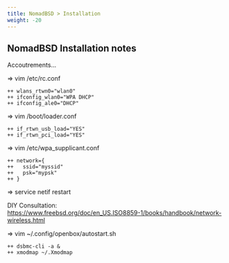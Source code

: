 ```yaml
---
title: NomadBSD > Installation
weight: -20
---
```


## NomadBSD Installation notes
Accoutrements...

=> vim /etc/rc.conf
```
++ wlans_rtwn0="wlan0"  
++ ifconfig_wlan0="WPA DHCP"  
++ ifconfig_ale0="DHCP"  
```

=> vim /boot/loader.conf

```
++ if_rtwn_usb_load="YES"
++ if_rtwn_pci_load="YES"
```

=> vim /etc/wpa_supplicant.conf
```
++ network={
++	 ssid="myssid"
++	 psk="mypsk"
++ }
```

=> service netif restart

DIY Consultation:  
https://www.freebsd.org/doc/en_US.ISO8859-1/books/handbook/network-wireless.html

=> vim ~/.config/openbox/autostart.sh
```
++ dsbmc-cli -a &
++ xmodmap ~/.Xmodmap
```
